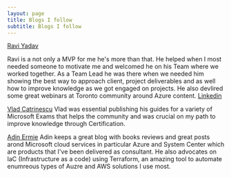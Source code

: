 ```yaml
---
layout: page
title: Blogs I follow
subtitle: Blogs I follow
---
```


 [Ravi Yadav](https://scomandothergeekystuff.com)

 Ravi is a not only a MVP for me he's more than that. He helped when I most needed someone to motivate me and welcomed he on his Team where we worked together. As a Team Lead he was there when we needed him showing the best way to approach client, project deliverables and as well how to improve knowledge as we got engaged on projects. He also devlired some great webinars at Toronto community around Azure content. [Linkedin](https://www.linkedin.com/in/raviyadav85/)

[Vlad Catrinescu](https://vladtalkstech.com)
Vlad was essential publishing his guides for a variety of Microsoft Exams that helps the community and was crucial on my path to improve knowledge through Certification.

[Adin Ermie](https://adinermie.com)
Adin keeps a great blog with books reviews and great posts arond Microsoft cloud services in particular Azure and System Center which are products that I've been delivered as consultant. He also advocates on IaC (Infrastructure as a code) using Terraform, an amazing tool to automate enumreous types of Auzre and AWS solutions I use most.

